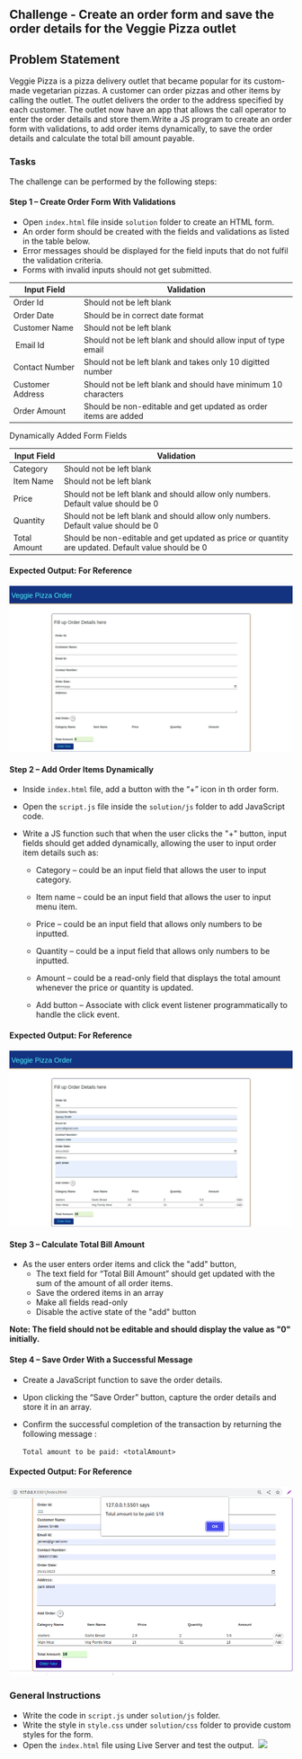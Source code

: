 ## Challenge - Create an order form and save the order details for the Veggie Pizza outlet

## Problem Statement

Veggie Pizza is a pizza delivery outlet that became popular for its custom-made vegetarian pizzas. A customer can order pizzas and other items by calling the outlet. The outlet delivers the order to the address specified by each customer.​
The outlet now have an app that allows the call operator to enter the order details and store them.​
Write a JS program to create an order form with validations, to add order items dynamically, to save the order details ​and calculate the total bill amount payable.​

### Tasks

The challenge can be performed by the following steps:​

#### Step 1 – Create Order Form With Validations​

- Open `index.html` file inside `solution` folder to create an HTML form.​
- An order form should be created with the fields and validations as listed in the table below.​
- Error messages should be displayed for the field inputs that do not fulfil the validation criteria. 
- Forms with invalid inputs should not get submitted.​

| Input Field​          | Validation​                                                      |
| --------------------- | ---------------------------------------------------------------- |
| Order Id​             | Should not be left blank​                                        |
| Order Date​           | Should be in correct date format​      |
| Customer Name​        | Should not be left blank                       |
|  Email Id      | Should not be left blank and should allow input of type email​   |
| Contact Number      | Should not be left blank  and  takes only 10 digitted number​​                                         |
| Customer Address​ | Should not be left blank and should have minimum 10 characters                                      |
| Order Amount​         | Should be non-editable and get updated as order items are added​ |

Dynamically Added Form Fields

| Input Field​          | Validation​                                                      |
| --------------------- | ---------------------------------------------------------------- |
| Category​  | Should not be left blank​                                                |
| Item Name​ | Should not be left blank​                                                |
| Price​     | Should not be left blank and should allow only numbers. Default value should be 0​  ​     |
| Quantity​  | Should not be left blank and should allow only numbers. Default value should be 0​                  |
|Total Amount​    | Should be non-editable and get updated as price or quantity are updated. Default value should be 0​​ |

#### Expected Output: For Reference

![](order-form.png)

#### Step 2 – Add Order Items Dynamically

- Inside `index.html` file, add a button with the “+” icon in th order form.​
- Open the `script.js` file inside the `solution/js` folder to add JavaScript code.​
- Write a JS function such that when the user clicks the "+" button, input fields should get added dynamically, allowing the user to input order item details such as:

   * Category – could be an input field that allows the user to input category.​

  * Item name –  could be an input field that allows the user to input menu item.​

  * Price – could be an input field that allows only numbers to be inputted.

  * Quantity – could be a input field that allows only numbers to be inputted.​

  * Amount – could be a read-only field that displays the total amount whenever the price or quantity is updated.​

  * Add button  – Associate with click event listener programmatically to handle the click event.​

#### Expected Output: For Reference

![](order-form-item-details.png)


#### Step 3 – Calculate Total Bill Amount​


- As the user enters order items and click the "add" button,​
    - The text field for “Total Bill Amount” should get updated with the sum of the amount of all order items.​
    - Save the ordered items in an array​
    - Make all fields read-only​
    - Disable the active state of the "add" button

**Note: The field should not be editable and should display the value as "0" initially.**

#### Step 4 – Save Order With a Successful Message

- Create a JavaScript function to save the order details.​
- Upon clicking the “Save Order” button, capture the order details and store it in an array.​
- Confirm the successful completion of the transaction by returning the following message :

    `Total amount to be paid: <totalAmount>`

#### Expected Output: For Reference

![](order-bill-details.png)


### General Instructions 

- Write the code in `script.js` under `solution/js` folder.
- Write the style in `style.css` under `solution/css` folder to provide custom styles for the form.
- Open the `index.html` file using Live Server and test the output.​​
​
![](orderForm.png)
